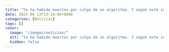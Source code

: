 ```yaml
---
title: "Ya ha habido muertos por culpa de un algoritmo. Y según este ingeniero de GitHub, 'el primer gran desastre de la IA está por suceder'"
date: 2025-06-13T13:14:06+0000
categories: [Noticias]
tags: []
cover:
  image: "/images/noticias/"
  alt: "Ya ha habido muertos por culpa de un algoritmo. Y según este ingeniero de GitHub, 'el primer gran desastre de la IA está por suceder'"
  hidden: false
---
```



